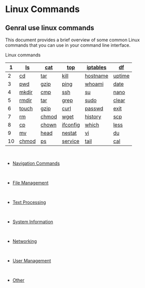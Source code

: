 #  Linux Commands
## Genral use linux commands
This document provides a brief overview of some common Linux commands that you can use in your command line interface.

<span id="top">Linux commands</span>


|1 | [ls](commands/navigation_commands.md)  | [cat](commands/file_management.md)   | [top](commands/system_information.md)     | [iptables](commands/networking.md) | [df](commands/system_information.md)     |
|--|----------------------------------------|--------------------------------------|----------------|-----------------|---------------|
|2 | [cd](commands/navigation_commands.md)  | [tar](commands/file_management.md)   | [kill](commands/others.md)    | [hostname](commands/system_information.md) | [uptime](commands/system_information.md) |
|3 | [pwd](commands/navigation_commands.md) | [gzip](commands/file_management.md)  | [ping](commands/networking.md)    | [whoami](commands/system_information.md) | [date](commands/system_information.md)   |
|4 | [mkdir](commands/file_management.md)   | [cmp](commands/file_management.md)   | [ssh](commands/networking.md)     | [su](commands/user_management.md)       | [nano](commands/text_processing.md)    |
|5 | [rmdir](commands/file_management.md)   | [tar](commands/file_management.md)   | [grep](commands/text_processing.md)| [sudo](commands/system_information.md)            | [clear](commands/system_information.md)  |
|6 | [touch](commands/file_management.md)   | [gzip](commands/file_management.md)  | [curl](commands/others.md)    | [passwd](commands/user_management.md)   | [exit](commands/system_information.md)   |
|7 | [rm](commands/file_management.md)      | [chmod](commands/file_management.md) | [wget](commands/networking.md)    | [history](commands/system_information.md)  | [scp](commands/networking.md)    |
|8 | [cp](commands/file_management.md)      | [chown](commands/user_management.md) | [ifconfig](commands/networking.md)| [which](commands/others.md)    | [less](commands/text_processing.md)   |
|9 | [mv](commands/file_management.md)      | [head](commands/text_processing.md)                  | [nestat](commands/networking.md)  | [vi](commands/text_processing.md)      | [du](commands/system_information.md)     |
|10| [chmod](commands/file_management.md)   | [ps](commands/others.md)                           | [service](commands/others.md)    | [tail](commands/text_processing.md)  | [cal](commands/others.md) |

<br />


- [Navigation Commands](commands/navigation_commands.md)

<br />

- [File Management](commands/file_management.md)

<br />

- [Text Processing](commands/text_processing.md)

<br/>

- [System Information](commands/system_information.md)

<br/>

- [Networking](commands/networking.md)

<br/>

- [User Management](commands/user_management.md)

<br>

- [Other](commands/others.md)




